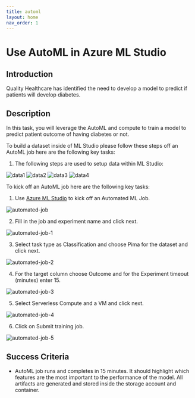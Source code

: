 ```yaml
---
title: automl
layout: home
nav_order: 1
---
```


# Use AutoML in Azure ML Studio

## Introduction

Quality Healthcare has identified the need to develop a model to predict if patients will develop diabetes.

## Description

In this task, you will leverage the AutoML and compute to train a model to predict patient outcome of having diabetes or not.

To build a dataset inside of ML Studio please follow these steps off an AutoML job here are the following key tasks:

1. The following steps are used to setup data within ML Studio:

![data1](Images/data-1.png)
![data2](Images/data-2.png)
![data3](Images/data-3.png)
![data4](Images/data-4.png)


To kick off an AutoML job here are the following key tasks:

1. Use [Azure ML Studio](https://ml.azure.com) to kick off an Automated ML Job.

![automated-job](Images/automated-job.png)

2. Fill in the job and experiment name and click next.

![automated-job-1](Images/automated-job-1.png)

3. Select task type as Classification and choose Pima for the dataset and click next.

![automated-job-2](Images/automated-job-2.png)

4. For the target column choose Outcome and for the Experiment timeout (minutes) enter 15.

![automated-job-3](Images/automated-job-3.png)

5. Select Serverless Compute and a VM and click next.

![automated-job-4](Images/automated-job-4.png)

6. Click on Submit training job.

![automated-job-5](Images/automated-job-5.png)

## Success Criteria

* AutoML job runs and completes in 15 minutes. It should highlight which features are the most important to the performance of the model. All artifacts are generated and stored inside the storage account and container.